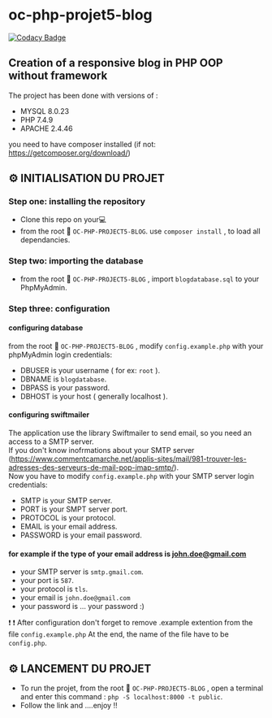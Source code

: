 # oc-php-projet5-blog

[![Codacy Badge](https://app.codacy.com/project/badge/Grade/19c8e61683884e51b95497b85df137dc)](https://www.codacy.com/gh/Flo654/oc-php-projet5-blog/dashboard?utm_source=github.com&amp;utm_medium=referral&amp;utm_content=Flo654/oc-php-projet5-blog&amp;utm_campaign=Badge_Grade)

## Creation of a responsive blog in PHP OOP without framework

The project has been done with versions of :
* MYSQL 8.0.23
* PHP 7.4.9
* APACHE 2.4.46

you need to have composer installed (if not: https://getcomposer.org/download/)

## :gear: INITIALISATION DU PROJET

### Step one: installing the repository

* Clone this repo on your:computer:
* from the root :file_folder: `OC-PHP-PROJECT5-BLOG`. use  `composer install` , to load all dependancies. 

### Step two: importing the database

  * from the root :file_folder: `OC-PHP-PROJECT5-BLOG` , import `blogdatabase.sql` to your PhpMyAdmin.

 ### Step three: configuration

#### configuring database 

from the root :file_folder: `OC-PHP-PROJECT5-BLOG` , modify `config.example.php` with your phpMyAdmin login credentials:<br/>

  * DBUSER is your username ( for ex: `root` ).
  * DBNAME is `blogdatabase`.
  * DBPASS is your password.
  * DBHOST is your host ( generally localhost ).

#### configuring swiftmailer

The application use the library Swiftmailer to send email, so you need an access to a SMTP server.<br/>
If you don't know inofrmations about your SMTP server (https://www.commentcamarche.net/applis-sites/mail/981-trouver-les-adresses-des-serveurs-de-mail-pop-imap-smtp/).<br/>
Now you have to modify `config.example.php` with your SMTP server login credentials:

  * SMTP is your SMTP server.
  * PORT is your SMPT server port.
  * PROTOCOL is your protocol.
  * EMAIL is your email address.
  * PASSWORD is your email password.

#### for example if the type of your email address is john.doe@gmail.com  

  * your SMTP server is `smtp.gmail.com`.
  * your port is `587`.
  * your protocol is `tls`.
  * your email is `john.doe@gmail.com`
  * your password is ... your password :)

:heavy_exclamation_mark: :heavy_exclamation_mark:  After configuration don't forget to remove .example extention from the file `config.example.php`
 At the end, the name of the file have to be `config.php`.

 ## :gear: LANCEMENT DU PROJET

  * To run the projet, from the root :file_folder: `OC-PHP-PROJECT5-BLOG` , open a terminal and enter this command : `php -S localhost:8000 -t public`.
  * Follow the link and ....enjoy !!



